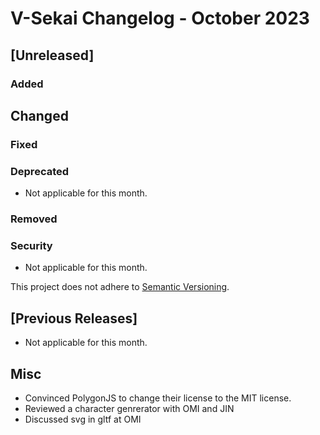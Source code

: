 # V-Sekai Changelog - October 2023

## [Unreleased]

### Added

## Changed

### Fixed

### Deprecated

- Not applicable for this month.

### Removed

### Security

- Not applicable for this month.

This project does not adhere to [Semantic Versioning](https://semver.org/spec/v2.0.0.html).

## [Previous Releases]

- Not applicable for this month.

## Misc

- Convinced PolygonJS to change their license to the MIT license.
- Reviewed a character genrerator with OMI and JIN
- Discussed svg in gltf at OMI